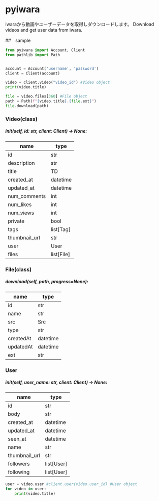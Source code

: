 # pyiwara

iwaraから動画やユーザーデータを取得しダウンロードします。
Download videos and get user data from iwara.


##　sample

```python
from pyiwara import Account, Client
from pathlib import Path


account = Account('username', 'password')
client = Client(account)

video = client.video("video_id") #Video object
print(video.title)

file = video.files[360] #File object
path = Path(f"{video.title}.{file.ext}")
file.download(path)
```

### Video(class)

##### __init__(self, id: str, client: Client) -> None:

| name          | type       |
| ------------- | ---------- |
| id            | str        |
| description   | str        |
| title         | TD         |
| created_at    | datetime   |
| updated_at    | datetime   |
| num_comments  | int        |
| num_likes     | int        |
| num_views     | int        |
| private       | bool       |
| tags          | list[Tag]  |
| thumbnail_url | str        |
| user          | User       |
| files         | list[File] |

### File(class)

##### download(self, path, progress=None):

| name      | type     |
| --------- | -------- |
| id        | str      |
| name      | str      |
| src       | Src      |
| type      | str      |
| createdAt | datetime |
| updatedAt | datetime |
| ext       | str      |

### User

#####  __init__(self, user_name: str, client: Client) -> None:

| name          | type       |
| ------------- | ---------- |
| id            | str        |
| body          | str        |
| created_at    | datetime   |
| updated_at    | datetime   |
| seen_at       | datetime   |
| name          | str        |
| thumbnail_url | str        |
| followers     | list[User] |
| following     | list[User] |

```python
user = video.user #client.user(video.user_id) #User object
for video in user:
    print(video.title)
```

